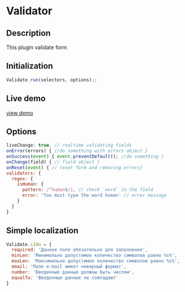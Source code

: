 # Validator

## Description

This plugin validate form

## Initialization

````javaScript
Validate.run(selectors, options);;
````

## Live demo

[view demo](https://zveromag.github.io/validator/)

## Options

````javaScript
liveChange: true, // realtime validating fields
onError(errors) { //do something with errors object }
onSuccess(event) { event.preventDefault(); //do something }
onChange(field) { // field object }
onReset(event) { // reset form and removing errors}
validators: {
  regex: {
    isHuman: {
      pattern: /^human$/i, // check `word` in the field
      error: 'You must type the word human' // error message
    }
  }
}
````
## Simple localization

````javaScript
Validate.i18n = {
  required: 'Данное поле обязательно для заполнения',
  minLen: 'Минимально допустимое количество символов равно %s%',
  maxLen: 'Максимально допустимое количество символов равно %s%',
  email: 'Поле e-mail имеет неверный формат',
  number: 'Введенные данные должны быть числом',
  equalTo: 'Введенные данные не совпадают'
}
````
